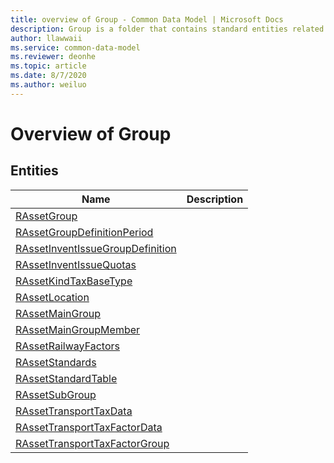 ```yaml
---
title: overview of Group - Common Data Model | Microsoft Docs
description: Group is a folder that contains standard entities related to the Common Data Model.
author: llawwaii
ms.service: common-data-model
ms.reviewer: deonhe
ms.topic: article
ms.date: 8/7/2020
ms.author: weiluo
---
```


# Overview of Group


## Entities

|Name|Description|
|---|---|
|[RAssetGroup](RAssetGroup.md)||
|[RAssetGroupDefinitionPeriod](RAssetGroupDefinitionPeriod.md)||
|[RAssetInventIssueGroupDefinition](RAssetInventIssueGroupDefinition.md)||
|[RAssetInventIssueQuotas](RAssetInventIssueQuotas.md)||
|[RAssetKindTaxBaseType](RAssetKindTaxBaseType.md)||
|[RAssetLocation](RAssetLocation.md)||
|[RAssetMainGroup](RAssetMainGroup.md)||
|[RAssetMainGroupMember](RAssetMainGroupMember.md)||
|[RAssetRailwayFactors](RAssetRailwayFactors.md)||
|[RAssetStandards](RAssetStandards.md)||
|[RAssetStandardTable](RAssetStandardTable.md)||
|[RAssetSubGroup](RAssetSubGroup.md)||
|[RAssetTransportTaxData](RAssetTransportTaxData.md)||
|[RAssetTransportTaxFactorData](RAssetTransportTaxFactorData.md)||
|[RAssetTransportTaxFactorGroup](RAssetTransportTaxFactorGroup.md)||
